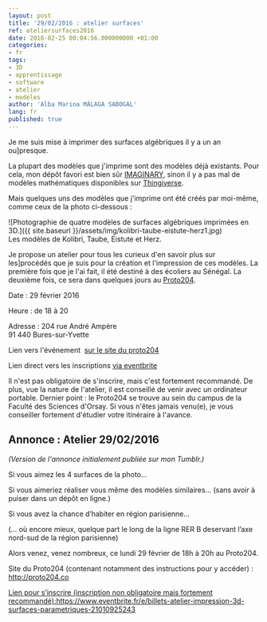 ```yaml
---
layout: post
title: '29/02/2016 : atelier surfaces'
ref: ateliersurfaces2016
date: 2016-02-25 00:04:56.000000000 +01:00
categories:
- fr
tags:
- 3D
- apprentissage
- software
- atelier
- modeles
author: 'Alba Marina MÁLAGA SABOGAL'
lang: fr
published: true
---
```


Je me suis mise à imprimer des surfaces algébriques il y a un an ou]presque.

La plupart des modèles que j'imprime sont des modèles déjà existants.
Pour cela, mon dépôt favori est bien sûr [IMAGINARY](http://www.imaginary.org 'IMAGINARY.org'), sinon il y a pas mal de modèles mathématiques disponibles sur [Thingiverse](http://www.thingiverse.com 'Thingiverse').

Mais quelques uns des modèles que j'imprime ont été créés par moi-même, comme ceux de la photo ci-dessous :

![Photographie de quatre modèles de surfaces algébriques imprimées en 3D.]({{ site.baseurl }}/assets/img/kolibri-taube-eistute-herz1.jpg)  
Les modèles de Kolibri, Taube, Eistute et Herz.

Je propose un atelier pour tous les curieux d'en savoir plus sur les]procédés que je suis pour la création et l'impression de ces modèles. La première fois que je l'ai fait, il été destiné à des écoliers au Sénégal. La deuxième fois, ce sera dans quelques jours au [Proto204](http://proto204.co).

Date : 29 février 2016

Heure : de 18 à 20

Adresse : 204 rue André Ampère  
91 440 Bures-sur-Yvette

Lien vers l'événement  [sur le site du proto204](http://proto204.co/portfolio/atelier-impression-3d-surfaces-parametriques/photo-alba3d-math/)

Lien direct vers les inscriptions [via eventbrite](https://www.eventbrite.fr/e/billets-atelier-impression-3d-surfaces-parametriques-21010925243)

Il n'est pas obligatoire de s'inscrire, mais c'est fortement recommandé. De plus, vue la nature de l'atelier, il est conseillé de venir avec un ordinateur portable. Dernier point : le Proto204 se trouve au sein du campus de la Faculté des Sciences d'Orsay. Si vous n'êtes jamais venu(e), je vous conseiller fortement d'étudier votre itinéraire à l'avance.

Annonce : Atelier 29/02/2016
----------------------------

*(Version de l'annonce initialement publiée sur mon Tumblr.)*

Si vous aimez les 4 surfaces de la photo…

Si vous aimeriez réaliser vous même des modèles similaires… (sans avoir à puiser dans un dépôt en ligne.)

Si vous avez la chance d’habiter en région parisienne…

(… où encore mieux, quelque part le long de la ligne RER B deservant l’axe nord-sud de la région parisienne)

Alors venez, venez nombreux, ce lundi 29 février de 18h à 20h au  Proto204.

Site du Proto204 (contenant notamment des instructions pour y accéder) : <http://proto204.co>

[Lien pour s’inscrire (inscription non obligatoire mais fortement recommandé):](http://proto204.co)<https://www.eventbrite.fr/e/billets-atelier-impression-3d-surfaces-parametriques-21010925243> 
